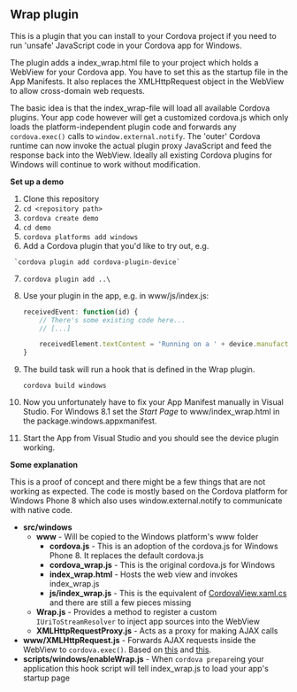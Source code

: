 Wrap plugin
-----------

This is a plugin that you can install to your Cordova project if you need to run
'unsafe' JavaScript code in your Cordova app for Windows.

The plugin adds a index_wrap.html file to your project which holds a WebView for
your Cordova app. You have to set this as the startup file in the App Manifests.
It also replaces the XMLHttpRequest object in the WebView to allow cross-domain
web requests.

The basic idea is that the index_wrap-file will load all available Cordova plugins.
Your app code however will get a customized cordova.js which only loads the
platform-independent plugin code and forwards any `cordova.exec()` calls to
`window.external.notify`. The 'outer' Cordova runtime can now invoke the actual
plugin proxy JavaScript and feed the response back into the WebView. Ideally all
existing Cordova plugins for Windows will continue to work without modification.

**Set up a demo**

 1.  Clone this repository
 2.  `cd <repository path>`
 3.  `cordova create demo`
 4.  `cd demo`
 5.  `cordova platforms add windows`
 6.   Add a Cordova plugin that you'd like to try out, e.g.

     `cordova plugin add cordova-plugin-device`
 7.  `cordova plugin add ..\`
 8.  Use your plugin in the app, e.g. in www/js/index.js:

     ```js
     receivedEvent: function(id) {
         // There's some existing code here...
         // [...]

         receivedElement.textContent = 'Running on a ' + device.manufacturer + ' device ';
     }
     ```
 9.  The build task will run a hook that is defined in the Wrap plugin.

     `cordova build windows`
 10. Now you unfortunately have to fix your App Manifest manually in Visual Studio.
     For Windows 8.1 set the *Start Page* to www/index_wrap.html in the
     package.windows.appxmanifest.
 11. Start the App from Visual Studio and you should see the device plugin working.

**Some explanation**

This is a proof of concept and there might be a few things that are not working
as expected. The code is mostly based on the Cordova platform for Windows Phone
8 which also uses window.external.notify to communicate with native code.

 - **src/windows**
   - **www** - Will be copied to the Windows platform's www folder
     - **cordova.js** - This is an adoption of the cordova.js for Windows Phone 8.
       It replaces the default cordova.js
     - **cordova_wrap.js** - This is the original cordova.js for Windows
     - **index_wrap.html** - Hosts the web view and invokes index_wrap.js
     - **js/index_wrap.js** - This is the equivalent of [CordovaView.xaml.cs](https://github.com/apache/cordova-wp8/blob/master/template/cordovalib/CordovaView.xaml.cs) and there are still
     a few pieces missing
   - **Wrap.js** - Provides a method to register a custom `IUriToStreamResolver` to inject
     app sources into the WebView
   - **XMLHttpRequestProxy.js** - Acts as a proxy for making AJAX calls
 - **www/XMLHttpRequest.js** - Forwards AJAX requests inside the WebView to `cordova.exec()`.
   Based on [this](https://github.com/apache/cordova-wp8/blob/master/template/cordovalib/XHRHelper.cs)
   and [this](https://wat.codeplex.com/SourceControl/latest#windows-phone-8-development-project/site2AppWP8/XHR/injectedXHR.script).
 - **scripts/windows/enableWrap.js** - When `cordova prepare`ing your application
   this hook script will tell index_wrap.js to load your app's startup page
